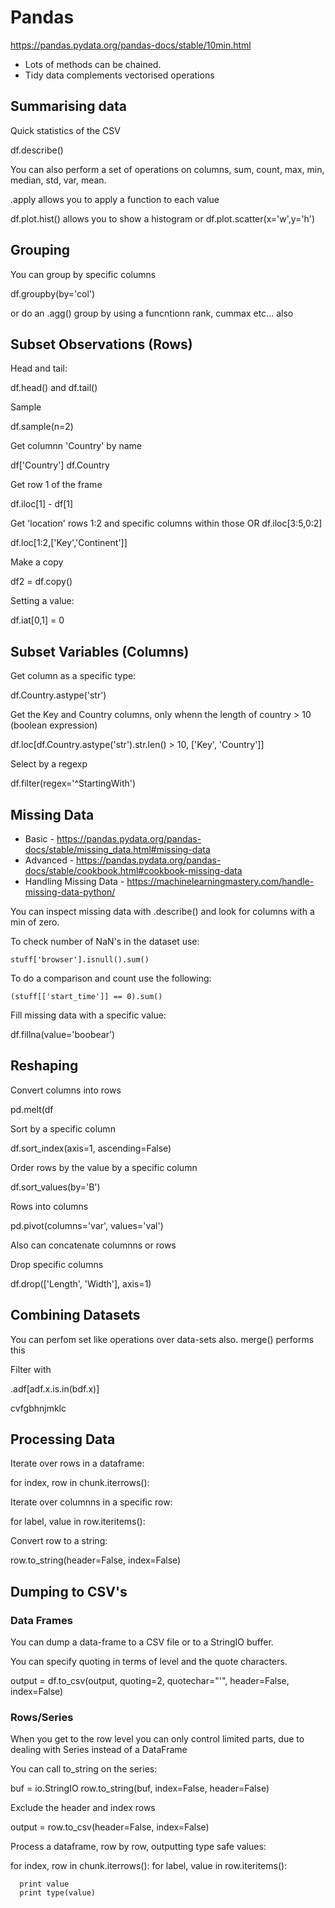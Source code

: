 # Pandas

https://pandas.pydata.org/pandas-docs/stable/10min.html

* Lots of methods can be chained.
* Tidy data complements vectorised operations

## Summarising data

Quick statistics of the CSV

  df.describe()

You can also perform a set of operations on columns, sum, count, max, min, median, std, var, mean.

.apply allows you to apply a function to each value

df.plot.hist() allows you to show a histogram or df.plot.scatter(x='w',y='h')

## Grouping

You can group by specific columns

  df.groupby(by='col')

or do an .agg() group by using a funcntionn rank, cummax etc... also

## Subset Observations (Rows)

Head and tail:

  df.head() and df.tail() 
  
Sample

  df.sample(n=2)
  
Get columnn 'Country' by name

  df['Country']
  df.Country
  
Get row 1 of the frame

  df.iloc[1] - df[1]
  
Get 'location' rows 1:2 and specific columns within those OR df.iloc[3:5,0:2]

  df.loc[1:2,['Key','Continent']]
  
Make a copy

  df2 = df.copy()

Setting a value:

  df.iat[0,1] = 0
  
## Subset Variables (Columns)

Get column as a specific type:

  df.Country.astype('str')
  
Get the Key and Country columns, only whenn the length of country > 10 (boolean expression)

  df.loc[df.Country.astype('str').str.len() > 10, ['Key', 'Country']]

Select by a regexp

  df.filter(regex='^StartingWith')
  
## Missing Data

* Basic - https://pandas.pydata.org/pandas-docs/stable/missing_data.html#missing-data
* Advanced - https://pandas.pydata.org/pandas-docs/stable/cookbook.html#cookbook-missing-data
* Handling Missing Data - https://machinelearningmastery.com/handle-missing-data-python/

You can inspect missing data with .describe() and look for columns with a min of zero.

To check number of NaN's in the dataset use:

    stuff['browser'].isnull().sum()
    
To do a comparison and count use the following:

    (stuff[['start_time']] == 0).sum()

Fill missing data with a specific value:

  df.fillna(value='boobear')

## Reshaping

Convert columns into rows

  pd.melt(df

Sort by a specific column

  df.sort_index(axis=1, ascending=False)
  
Order rows by the value by a specific column

  df.sort_values(by='B')

Rows into columns

  pd.pivot(columns='var', values='val')

Also can concatenate columnns or rows

Drop specific columns

  df.drop(['Length', 'Width'], axis=1)
  
## Combining Datasets

You can perfom set like operations over data-sets also.  merge() performs this

Filter with 

  .adf[adf.x.is.in(bdf.x)]
  
cvfgbhnjmklc  

## Processing Data

Iterate over rows in a dataframe:

  for index, row in chunk.iterrows():
  
Iterate over columnns in a specific row:

  for label, value in row.iteritems():
  
Convert row to a string:

  row.to_string(header=False, index=False)
 
## Dumping to CSV's

### Data Frames
You can dump a data-frame to a CSV file or to a StringIO buffer.  

You can specify quoting in terms of level and the quote characters.

  output = df.to_csv(output,
                     quoting=2,
                     quotechar="'",
                     header=False,
                     index=False)

### Rows/Series
When you get to the row level you can only control limited parts, due to dealing with Series instead of a DataFrame

You can call to_string on the series:

  buf = io.StringIO
  row.to_string(buf, index=False, header=False)

Exclude the header and index rows

  output = row.to_csv(header=False, index=False)
  
Process a dataframe, row by row, outputting type safe values:

  for index, row in chunk.iterrows():
    for label, value in row.iteritems():

      print value
      print type(value)
